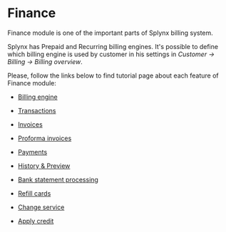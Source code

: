 Finance
=======

Finance module is one of the important parts of Splynx billing system.

Splynx has Prepaid and Recurring billing engines. It's possible to define which billing engine is used by customer in his settings in _Customer → Billing → Billing overview_.

Please, follow the links below to find tutorial page about each feature of Finance module:

* [ Billing engine](billing_engine/billing_engine.md)

* [ Transactions](transactions/transactions.md)

* [ Invoices](invoices/invoices.md)

* [ Proforma invoices](proforma_invoices/proforma_invoices.md)

* [ Payments](payments/payments.md)

* [ History & Preview](history_and_preview/history_and_preview.md)

* [ Bank statement processing](bank_statement_processing/bank_statement_processing.md)

* [ Refill cards](refill_cards/refill_cards.md)

* [ Change service](change_service/change_service.md)

* [ Apply credit](apply_credit/apply_credit.md)
